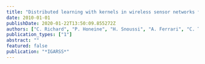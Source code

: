 ```yaml
---
title: "Distributed learning with kernels in wireless sensor networks for physical phenomena modeling and tracking"
date: 2010-01-01
publishDate: 2020-01-22T13:50:09.855272Z
authors: ["C. Richard", "P. Honeine", "H. Snoussi", "A. Ferrari", "C. Theys"]
publication_types: ["1"]
abstract: ""
featured: false
publication: "*IGARSS*"
---
```


